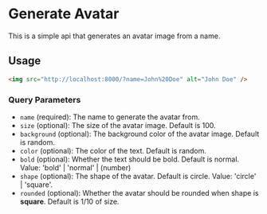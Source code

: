 # Generate Avatar

This is a simple api that generates an avatar image from a name.

## Usage

```html
<img src="http://localhost:8000/?name=John%20Doe" alt="John Doe" />
```

### Query Parameters

- `name` (required): The name to generate the avatar from.
- `size` (optional): The size of the avatar image. Default is 100.
- `background` (optional): The background color of the avatar image. Default is random.
- `color` (optional): The color of the text. Default is random.
- `bold` (optional): Whether the text should be bold. Default is normal. Value: 'bold' | 'normal' | (number)
- `shape` (optional): The shape of the avatar. Default is circle. Value: 'circle' | 'square'.
- `rounded` (optional): Whether the avatar should be rounded when shape is **square**. Default is 1/10 of size.
